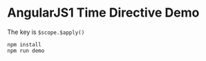 AngularJS1 Time Directive Demo
==============================

The key is `$scope.$apply()`

```
npm install
npm run demo
```
